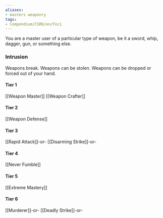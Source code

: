 ```yaml
---
aliases:
- masters weaponry
tags:
- Compendium/CSRD/en/Foci
---
```


You are a master user of a particular type of weapon, be it a sword, whip, dagger, gun, or something else.
 ### Intrusion
Weapons break. Weapons can be stolen. Weapons can be dropped or forced out of your hand.

#### Tier 1
[[Weapon Master]]
[[Weapon Crafter]]
#### Tier 2
[[Weapon Defense]]
#### Tier 3
[[Rapid Attack]]-or-
[[Disarming Strike]]-or-
#### Tier 4
[[Never Fumble]]
#### Tier 5
[[Extreme Mastery]]
#### Tier 6
[[Murderer]]-or-
[[Deadly Strike]]-or-
